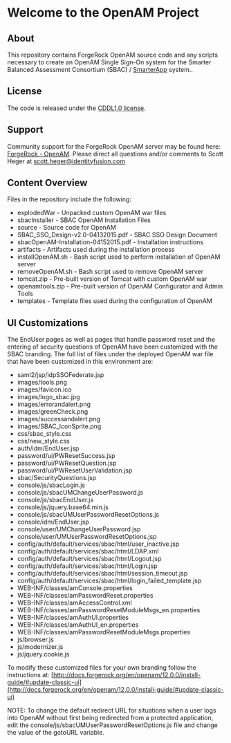 # Welcome to the OpenAM Project #

## About
This repository contains ForgeRock OpenAM source code and any scripts necessary to create an OpenAM Single Sign-On system for the Smarter Balanced Assessment Consortium (SBAC) / [SmarterApp](http://smarterapp.org) system..

## License
The code is released under the [CDDL1.0 license](http://opensource.org/licenses/CDDL-1.0).

## Support
Community support for the ForgeRock OpenAM server may be found here:  [ForgeRock - OpenAM](http://openam.forgerock.org).
Please direct all questions and/or comments to Scott Heger at [scott.heger@identityfusion.com](mailto:scott.heger@identityfusion.com)

## Content Overview
Files in the repository include the following:

* explodedWar - Unpacked custom OpenAM war files
* sbacInstaller 		              - SBAC OpenAM Installation Files
* source - Source code for OpenAM
* SBAC_SSO_Design-v2.0-04132015.pdf    - SBAC SSO Design Document
* sbacOpenAM-Installation-04152015.pdf - Installation instructions
* artifacts  - Artifacts used during the installation process
* installOpenAM.sh  - Bash script used to perform installation of OpenAM server
* removeOpenAM.sh  - Bash script used to remove OpenAM server
* tomcat.zip  - Pre-built version of Tomcat with custom OpenAM war 
* openamtools.zip  - Pre-built version of OpenAM Configurator and Admin Tools 
* templates - Template files used during the configuration of OpenAM

## UI Customizations ##
The EndUser pages as well as pages that handle password reset and the entering of security questions of OpenAM have been customized with the SBAC branding.  The full list of files under the deployed OpenAM war file that have been customized in this environment are:

*	saml2/jsp/idpSSOFederate.jsp
*	images/tools.png
*	images/favicon.ico
*	images/logo_sbac.jpg
*	images/errorandalert.png
*	images/greenCheck.png
*	images/successandalert.png
*	images/SBAC_IconSprite.png
*	css/sbac_style.css
*	css/new_style.css
*	auth/idm/EndUser.jsp
*	password/ui/PWResetSuccess.jsp
*	password/ui/PWResetQuestion.jsp
*	password/ui/PWResetUserValidation.jsp
*	sbac/SecurityQuestions.jsp
*	console/js/sbacLogin.js
*	console/js/sbacUMChangeUserPassword.js
*	console/js/sbacEndUser.js
*	console/js/jquery.base64.min.js
*	console/js/sbacUMUserPasswordResetOptions.js
*	console/idm/EndUser.jsp
*	console/user/UMChangeUserPassword.jsp
*	console/user/UMUserPasswordResetOptions.jsp
*	config/auth/default/services/sbac/html/user_inactive.jsp
*	config/auth/default/services/sbac/html/LDAP.xml
*	config/auth/default/services/sbac/html/Logout.jsp
*	config/auth/default/services/sbac/html/Login.jsp
*	config/auth/default/services/sbac/html/session_timeout.jsp
*	config/auth/default/services/sbac/html/login_failed_template.jsp
*	WEB-INF/classes/amConsole.properties
*	WEB-INF/classes/amPasswordReset.properties
*	WEB-INF/classes/amAccessControl.xml
*	WEB-INF/classes/amPasswordResetModuleMsgs_en.properties
*	WEB-INF/classes/amAuthUI.properties
*	WEB-INF/classes/amAuthUI_en.properties
*	WEB-INF/classes/amPasswordResetModuleMsgs.properties
*	js/browser.js
*	js/modernizer.js
*	js/jquery.cookie.js

To modify these customized files for your own branding follow the instructions at: [http://docs.forgerock.org/en/openam/12.0.0/install-guide/#update-classic-ui](http://docs.forgerock.org/en/openam/12.0.0/install-guide/#update-classic-ui)

NOTE: To change the default redirect URL for situations when a user logs into OpenAM without first being redirected from a protected application, edit the console/js/sbacUMUserPasswordResetOptions.js file and change the value of the gotoURL variable.